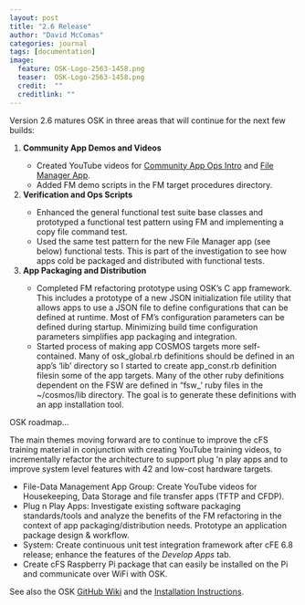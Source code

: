 ```yaml
---
layout: post
title: "2.6 Release"
author: "David McComas"
categories: journal
tags: [documentation]
image:
  feature: OSK-Logo-2563-1458.png
  teaser:  OSK-Logo-2563-1458.png
  credit:  ""
  creditlink: ""
---
```

<div>

<p>Version 2.6 matures OSK in three areas that will continue for the next few builds:</p>

<ol>

   <li><b>Community App Demos and Videos</b></li>
      <ul>
      <li>Created YouTube videos for <a href="https://youtu.be/vA5d9morxZg">Community App Ops Intro</a> and <a href="https://youtu.be/fA3NEw-amws">File Manager App</a>.</li>
      <li>Added FM demo scripts in the FM target procedures directory.</li>
      </ul>

   <li><b>Verification and Ops Scripts</b></li>
      <ul>
      <li>Enhanced the general functional test suite base classes and prototyped a functional test pattern using FM and implementing a copy file command test.</li>
      <li>Used the same test pattern for the new File Manager app (see below) functional tests. This is part of the investigation to see how apps cold be packaged and distributed with functional tests.</li>
      </ul>

   <li><b>App Packaging and Distribution</b></li>
      <ul>
      <li>Completed FM refactoring prototype using OSK’s C app framework.  This includes a prototype of a new JSON initialization file utility that allows apps to use a JSON file to define configurations that can be defined at runtime. Most of FM’s configuration parameters can be defined during startup.  Minimizing build time configuration parameters simplifies app packaging and integration. </li>
      <li>Started process of making app COSMOS targets more self-contained. Many of osk_global.rb definitions should be defined in an app’s ‘lib’ directory so I started to create app_const.rb definition filesin some of the app targets.  Many of the other ruby  definitions dependent on the FSW are defined in “fsw_’ ruby files in the ~/cosmos/lib directory.  The goal is to generate these definitions with an app installation tool.</li>
      </ul>
   
</ol>

<p>OSK roadmap...</p>

The main themes moving forward are to continue to improve the cFS training material in conjunction with creating YouTube training videos, to incrementally refactor the architecture to support plug 'n play apps and to improve system level features with 42 and low-cost hardware targets.
<ul>
  <li> File-Data Management App Group: Create YouTube videos for Housekeeping, Data Storage and file transfer apps (TFTP and CFDP). </li>
  <li> Plug n Play Apps: Investigate existing software packaging standards/tools and analyze the benefits of the FM refactoring in the context of app packaging/distribution needs.  Prototype an application package design & workflow.</li>
  <li> System: Create continuous unit test integration framework after cFE 6.8 release; enhance the features of the <i>Develop Apps</i> tab.</li>
  <li> Create cFS Raspberry Pi package that can easily be installed on the Pi and communicate over WiFi with OSK.</li>
</ul>

<p>See also the OSK <a href="{{site.github.wiki-url}}">GitHub Wiki</a> and the <a href="https://opensatkit.github.io/journal/Installation-Guide.html">Installation Instructions</a>.</p>

</div>
